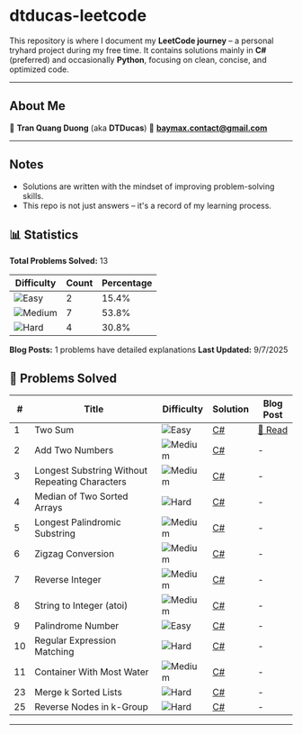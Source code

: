 # dtducas-leetcode

This repository is where I document my **LeetCode journey** – a personal tryhard project during my free time.
It contains solutions mainly in **C#** (preferred) and occasionally **Python**, focusing on clean, concise, and optimized code.

---

## About Me

👤 **Tran Quang Duong** (aka **DTDucas**)
📧 **[baymax.contact@gmail.com](mailto:baymax.contact@gmail.com)**

---

## Notes

- Solutions are written with the mindset of improving problem-solving skills.
- This repo is not just answers – it's a record of my learning process.


## 📊 Statistics

**Total Problems Solved:** 13

| Difficulty | Count | Percentage |
|------------|-------|------------|
| ![Easy](https://img.shields.io/badge/-Easy-green) | 2 | 15.4% |
| ![Medium](https://img.shields.io/badge/-Medium-orange) | 7 | 53.8% |
| ![Hard](https://img.shields.io/badge/-Hard-red) | 4 | 30.8% |

**Blog Posts:** 1 problems have detailed explanations
**Last Updated:** 9/7/2025

## 📝 Problems Solved

| # | Title | Difficulty | Solution | Blog Post |
|---|-------|------------|----------|----------|
| 1 | Two Sum | ![Easy](https://img.shields.io/badge/-Easy-green) | [C#](problems/01.cs) | [📖 Read](/blog/problem-1-two-sum/) |
| 2 | Add Two Numbers | ![Medium](https://img.shields.io/badge/-Medium-orange) | [C#](problems/02.cs) | - |
| 3 | Longest Substring Without Repeating Characters | ![Medium](https://img.shields.io/badge/-Medium-orange) | [C#](problems/03.cs) | - |
| 4 | Median of Two Sorted Arrays | ![Hard](https://img.shields.io/badge/-Hard-red) | [C#](problems/04.cs) | - |
| 5 | Longest Palindromic Substring | ![Medium](https://img.shields.io/badge/-Medium-orange) | [C#](problems/05.cs) | - |
| 6 | Zigzag Conversion | ![Medium](https://img.shields.io/badge/-Medium-orange) | [C#](problems/06.cs) | - |
| 7 | Reverse Integer | ![Medium](https://img.shields.io/badge/-Medium-orange) | [C#](problems/07.cs) | - |
| 8 | String to Integer (atoi) | ![Medium](https://img.shields.io/badge/-Medium-orange) | [C#](problems/08.cs) | - |
| 9 | Palindrome Number | ![Easy](https://img.shields.io/badge/-Easy-green) | [C#](problems/09.cs) | - |
| 10 | Regular Expression Matching | ![Hard](https://img.shields.io/badge/-Hard-red) | [C#](problems/10.cs) | - |
| 11 | Container With Most Water | ![Medium](https://img.shields.io/badge/-Medium-orange) | [C#](problems/11.cs) | - |
| 23 | Merge k Sorted Lists | ![Hard](https://img.shields.io/badge/-Hard-red) | [C#](problems/23.cs) | - |
| 25 | Reverse Nodes in k-Group | ![Hard](https://img.shields.io/badge/-Hard-red) | [C#](problems/25.cs) | - |

---